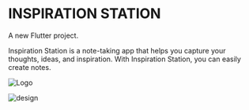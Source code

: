 # INSPIRATION STATION

A new Flutter project.

Inspiration Station is a note-taking app that helps you capture your thoughts, ideas, and inspiration. With Inspiration Station, you can easily create notes.



![Logo](https://github.com/kimoo112/Insipartion_Station/assets/130873071/494a7456-43a1-4391-b5f5-1504cda5b98a)


![design](https://github.com/kimoo112/Insipartion_Station/assets/130873071/1bef8887-449b-43ef-a87d-66e2b3df1c4b)

